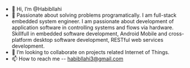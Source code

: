 - 👋 Hi, I’m @Habibllahi
- 👀 Passionate about solving problems programatically. I am full-stack embedded system engineer. I am passionate about development of application software in            controlling systems and flows via hardware. Skillfull in embedded software development, Android Mobile and cross-platform desktop software development, 
     RESTful web services development.
- 💞️ I’m looking to collaborate on projects related Internet of Things.
- 📫 How to reach me -- habibllahi3@gmail.com

<!---
Habibllahi/Habibllahi is a ✨ special ✨ repository because its `README.md` (this file) appears on your GitHub profile.
You can click the Preview link to take a look at your changes.
--->
